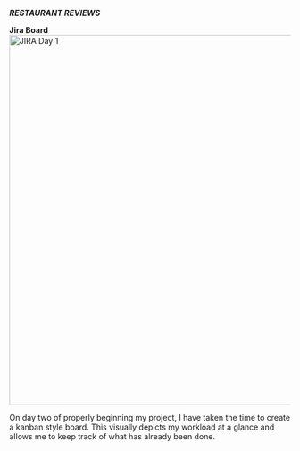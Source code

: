 *****RESTAURANT REVIEWS*****

**Jira Board**
<img width="663" alt="JIRA Day 1" src="https://user-images.githubusercontent.com/99325840/157138738-03f7f315-9fa6-4cf6-b115-5d8b6e242c3d.png">


On day two of properly beginning my project, I have taken the time to create a kanban style board. This visually depicts my workload at a glance and allows me to keep track of what has already been done.
